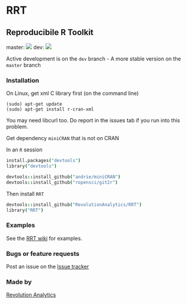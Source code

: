 RRT
===

## Reproducibile R Toolkit

master: [![](https://api.travis-ci.org/RevolutionAnalytics/RRT.png?branch=master)](https://travis-ci.org/RevolutionAnalytics/RRT)
dev: [![](https://api.travis-ci.org/RevolutionAnalytics/RRT.png?branch=dev)](https://travis-ci.org/RevolutionAnalytics/RRT)

Active development is on the `dev` branch - A more stable version on the `master` branch

### Installation

On Linux, get xml C library first (on the command line)

```
(sudo) apt-get update
(sudo) apt-get install r-cran-xml
```

You may need libcurl too. Do report in the issues tab if you run into this problem.

Get dependency `miniCRAN` that is not on CRAN

In an `R` session

```coffee
install.packages("devtools")
library("devtools")
```

```coffee
devtools::install_github("andrie/miniCRAN")
devtools::install_github("ropensci/git2r")
```

<!-- _Optionally_, install `git2r` to use git from within R. `git2r` is in Enhances in `RRT`, so you don't need it to install `RRT`

```coffee
devtools::install_github("ropensci/git2r")
``` -->

Then install `RRT`

```coffee
devtools::install_github("RevolutionAnalytics/RRT")
library("RRT")
```

### Examples

See the [RRT wiki](https://github.com/RevolutionAnalytics/RRT/wiki/Examples) for examples.

### Bugs or feature requests

Post an issue on the [Issue tracker](https://github.com/RevolutionAnalytics/RRT/issues)

### Made by

[Revolution Analytics](http://www.revolutionanalytics.com/)
